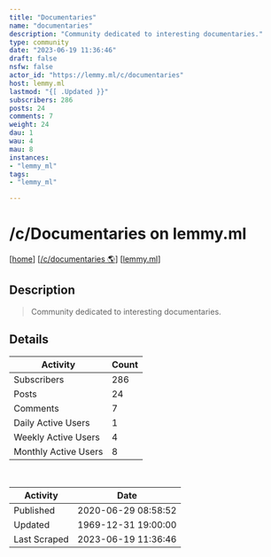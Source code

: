 ```yaml
---
title: "Documentaries" 
name: "documentaries"
description: "Community dedicated to interesting documentaries."
type: community
date: "2023-06-19 11:36:46"
draft: false
nsfw: false
actor_id: "https://lemmy.ml/c/documentaries"
host: lemmy.ml
lastmod: "{[ .Updated }}"
subscribers: 286
posts: 24
comments: 7
weight: 24
dau: 1
wau: 4
mau: 8
instances:
- "lemmy_ml"
tags: 
- "lemmy_ml"

---
```


# /c/Documentaries on lemmy.ml

[[home](/)]
[[/c/documentaries 🌎](https://lemmy.ml/c/documentaries)]
[[lemmy.ml](/instances/lemmy_ml)]


## Description 

<blockquote class="description">
Community dedicated to interesting documentaries.
</blockquote>


## Details

| Activity | Count  |
|----------------------|---|
| Subscribers          | 286 |
| Posts                | 24  |
| Comments             | 7  |
| Daily Active Users   | 1  |
| Weekly Active Users  | 4  |
| Monthly Active Users | 8  |

<br>

| Activity | Date |
|----------------------|---|
| Published            | 2020-06-29 08:58:52 |
| Updated              | 1969-12-31 19:00:00 |
| Last Scraped         | 2023-06-19 11:36:46 |
